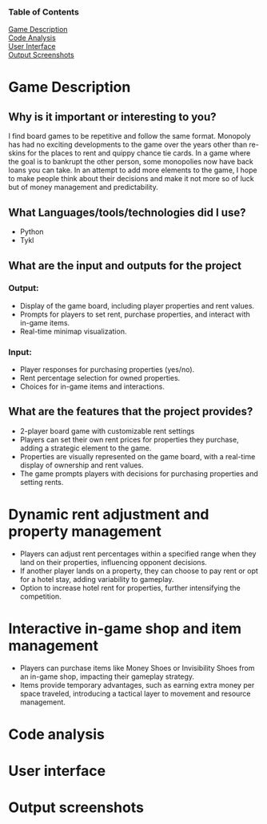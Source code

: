 ### Table of Contents
[Game Description](#game-description)   
[Code Analysis](#code-analysis)   
[User Interface](#user-interface)   
[Output Screenshots](#output-screenshots)    

Game Description
================

## Why is it important or interesting to you?
I find board games to be repetitive and follow the same format. Monopoly has had no exciting developments to the game over the years other than re-skins for the places to rent and quippy chance tie cards.
In a game where the goal is to bankrupt the other person, some monopolies now have back loans you can take.
In an attempt to add more elements to the game, I hope to make people think about their decisions and make it not more so of luck but of money management and predictability.

## What Languages/tools/technologies did I use?
- Python
- Tykl

## What are the input and outputs for the project
### Output:
- Display of the game board, including player properties and rent values.
- Prompts for players to set rent, purchase properties, and interact with in-game items.
- Real-time minimap visualization.
### Input:
- Player responses for purchasing properties (yes/no).
- Rent percentage selection for owned properties.
- Choices for in-game items and interactions.

## What are the features that the project provides?
- 2-player board game with customizable rent settings
- Players can set their own rent prices for properties they purchase, adding a strategic element to the game.
- Properties are visually represented on the game board, with a real-time display of ownership and rent values.
- The game prompts players with decisions for purchasing properties and setting rents.
# Dynamic rent adjustment and property management
- Players can adjust rent percentages within a specified range when they land on their properties, influencing opponent decisions.
- If another player lands on a property, they can choose to pay rent or opt for a hotel stay, adding variability to gameplay.
- Option to increase hotel rent for properties, further intensifying the competition.
# Interactive in-game shop and item management
- Players can purchase items like Money Shoes or Invisibility Shoes from an in-game shop, impacting their gameplay strategy.
- Items provide temporary advantages, such as earning extra money per space traveled, introducing a tactical layer to movement and resource management.







# Code analysis
# User interface 
# Output screenshots
